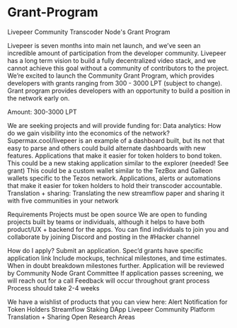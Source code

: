 # Grant-Program
Livepeer Community Transcoder Node's Grant Program

Livepeer is seven months into main net launch, and we’ve seen an incredible amount of participation from the developer community. Livepeer has a long term vision to build a fully decentralized video stack, and we cannot achieve this goal without a community of contributors to the project. We’re excited to launch the Community Grant Program, which provides developers with grants ranging from 300 - 3000 LPT (subject to change). Grant program provides developers with an opportunity to build a position in the network early on. 

Amount: 300-3000 LPT

We are seeking projects and will provide funding for: 
Data analytics: How do we gain visibility into the economics of the network? Supermax.cool/livepeer is an example of a dashboard built, but its not that easy to parse and others could build alternate dashboards with new features. 
Applications that make it easier for token holders to bond token. This could be a new staking application similar to the explorer (needed! See grant) This could be a custom wallet similar to the TezBox and Galleon wallets specific to the Tezos network. 
Applications, alerts or automations that make it easier for token holders to hold their transcoder accountable. 
Translation + sharing: Translating the new streamflow paper and sharing it with five communities in your network 

Requirements
Projects must be open source 
We are open to funding projects built by teams or individuals, although it helps to have both product/UX + backend for the apps. You can find individuals to join you and collaborate by joining Discord and posting in the #Hacker channel 

How do I apply?
Submit an application. Spec’d grants have specific application link
Include mockups, technical milestones, and time estimates. When in doubt breakdown milestones further. 
Application will be reviewed by Community Node Grant Committee 
If application passes screening, we will reach out for a call 
Feedback will occur throughout grant process 
Process should take 2-4 weeks 

We have a wishlist of products that you can view here: 
Alert Notification for Token Holders
Streamflow Staking DApp
Livepeer Community Platform
Translation + Sharing 
Open Research Areas
